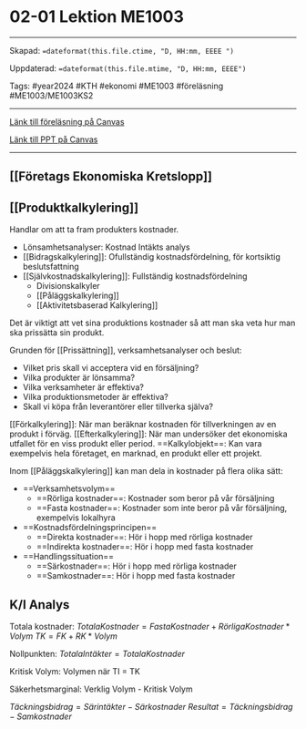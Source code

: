 # 02-01 Lektion ME1003

---
Skapad: `=dateformat(this.file.ctime, "D, HH:mm, EEEE ")`

Uppdaterad: `=dateformat(this.file.mtime, "D, HH:mm, EEEE")`

Tags: #year2024 #KTH #ekonomi #ME1003 #föreläsning #ME1003/ME1003KS2

---
[Länk till föreläsning på Canvas](https://canvas.kth.se/courses/44986/external_tools/2427)

[Länk till PPT på Canvas](https://canvas.kth.se/courses/44986/files/folder/2.%20F%C3%B6rel%C3%A4sningar?preview=7575247)

---

## [[Företags Ekonomiska Kretslopp]]

## [[Produktkalkylering]]

Handlar om att ta fram produkters kostnader.

- Lönsamhetsanalyser: Kostnad Intäkts analys
- [[Bidragskalkylering]]: Ofullständig kostnadsfördelning, för kortsiktig beslutsfattning
- [[Självkostnadskalkylering]]: Fullständig kostnadsfördelning
	- Divisionskalkyler
	- [[Påläggskalkylering]]
	- [[Aktivitetsbaserad Kalkylering]]

Det är viktigt att vet sina produktions kostnader så att man ska veta hur man ska prissätta sin produkt.

Grunden för [[Prissättning]], verksamhetsanalyser och beslut:

- Vilket pris skall vi acceptera vid en försäljning?
- Vilka produkter är lönsamma?
- Vilka verksamheter är effektiva?
- Vilka produktionsmetoder är effektiva?
- Skall vi köpa från leverantörer eller tillverka själva?

[[Förkalkylering]]: När man beräknar kostnaden för tillverkningen av en produkt i förväg.
[[Efterkalkylering]]: När man undersöker det ekonomiska utfallet för en viss produkt eller period.
==Kalkylobjekt==: Kan vara exempelvis hela företaget, en marknad, en produkt eller ett projekt.

Inom [[Påläggskalkylering]] kan man dela in kostnader på flera olika sätt:

- ==Verksamhetsvolym==
	- ==Rörliga kostnader==: Kostnader som beror på vår försäljning
	- ==Fasta kostnader==: Kostnader som inte beror på vår försäljning, exempelvis lokalhyra
- ==Kostnadsfördelningsprincipen==
	- ==Direkta kostnader==: Hör i hopp med rörliga kostnader
	- ==Indirekta kostnader==: Hör i hopp med fasta kostnader
- ==Handlingssituation==
	- ==Särkostnader==: Hör i hopp med rörliga kostnader
	- ==Samkostnader==: Hör i hopp med fasta kostnader

## K/I Analys

Totala kostnader:
$Totala Kostnader = Fasta Kostnader + Rörliga Kostnader * Volym$
$TK = FK + RK * Volym$

Nollpunkten:
$Totala Intäkter = Totala Kostnader$

Kritisk Volym:
Volymen när TI = TK

Säkerhetsmarginal:
Verklig Volym - Kritisk Volym

$Täckningsbidrag = Särintäkter - Särkostnader$
$Resultat = Täckningsbidrag - Samkostnader$
